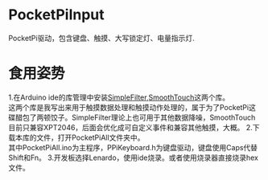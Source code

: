 # PocketPiInput
PocketPi驱动，包含键盘、触摸、大写锁定灯、电量指示灯.

# 食用姿势
1.在Arduino ide的库管理中安装[SimpleFilter](https://github.com/Mm1KEE/SimpleFilter),[SmoothTouch](https://github.com/Mm1KEE/SmoothTouch)这两个库。    
这两个库是我写出来用于触摸数据处理和触摸动作处理的，属于为了PocketPi这碟醋包了两顿饺子。SimpleFilter理论上也可用于其他数据降噪，SmoothTouch目前只兼容XPT2046，后面会优化成可自定义事件和兼容其他触摸，大概。
2.下载本库的文件，打开PocketPiAll文件夹中。    
其中PocketPiAll.ino为主程序，PPiKeyboard.h为键盘驱动，键盘使用Caps代替Shift和Fn。
3.开发板选择Lenardo，使用ide烧录。或者使用烧录器直接烧录hex文件。

